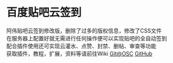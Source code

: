 # 百度贴吧云签到
阿伟贴吧云签到修改版，删除了过多的版权信息，修改了CSS文件  
在服务器上配置好就无需进行任何操作便可以实现贴吧的全自动签到     
配合插件使用还可实现云灌水、点赞、封禁、删帖、审查等功能     
获取插件，教程，扩展，资料等请前往Wiki [Git@OSC](https://git.oschina.net/kenvix/Tieba-Cloud-Sign/wikis/home) [GitHub](https://github.com/MoeNetwork/Tieba-Cloud-Sign/wiki)              